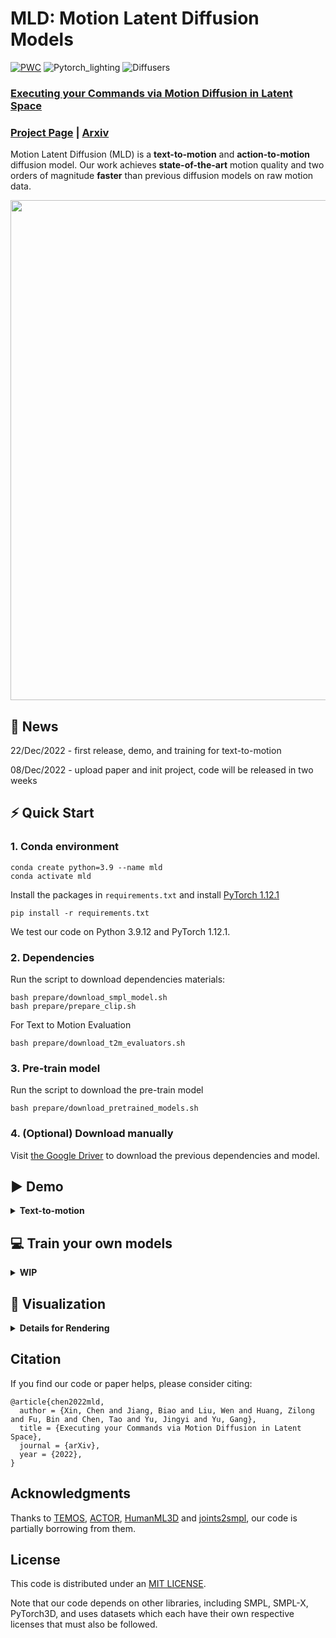 # MLD: Motion Latent Diffusion Models

[![PWC](https://img.shields.io/endpoint.svg?url=https://paperswithcode.com/badge/executing-your-commands-via-motion-diffusion/motion-synthesis-on-humanml3d)](https://paperswithcode.com/sota/motion-synthesis-on-humanml3d?p=executing-your-commands-via-motion-diffusion)
![Pytorch_lighting](https://img.shields.io/badge/Pytorch_lighting->=1.7-Blue?logo=Pytorch) ![Diffusers](https://img.shields.io/badge/Diffusers->=0.7.2-Red?logo=diffusers)

### [Executing your Commands via Motion Diffusion in Latent Space](https://chenxin.tech/mld)

### [Project Page](https://chenxin.tech/mld) | [Arxiv](https://arxiv.org/abs/2212.04048)

Motion Latent Diffusion (MLD) is a **text-to-motion** and **action-to-motion** diffusion model. Our work achieves **state-of-the-art** motion quality and two orders of magnitude **faster** than previous diffusion models on raw motion data.

<p float="center">
  <img src="https://user-images.githubusercontent.com/16475892/209251515-ea88127b-0783-4a88-a8c1-2e478f7210a2.png" width="800" />
</p>

## 🚩 News

22/Dec/2022 - first release, demo, and training for text-to-motion

08/Dec/2022 - upload paper and init project, code will be released in two weeks

## ⚡ Quick Start


### 1. Conda environment

```
conda create python=3.9 --name mld
conda activate mld
```

Install the packages in `requirements.txt` and install [PyTorch 1.12.1](https://pytorch.org/)

```
pip install -r requirements.txt
```

We test our code on Python 3.9.12 and PyTorch 1.12.1.

### 2. Dependencies

Run the script to download dependencies materials:

```
bash prepare/download_smpl_model.sh
bash prepare/prepare_clip.sh
```

For Text to Motion Evaluation

```
bash prepare/download_t2m_evaluators.sh
```

### 3. Pre-train model

Run the script to download the pre-train model

```
bash prepare/download_pretrained_models.sh
```

### 4. (Optional) Download manually

Visit [the Google Driver](https://drive.google.com/drive/folders/1U93wvPsqaSzb5waZfGFVYc4tLCAOmB4C) to download the previous dependencies and model.


## ▶️ Demo

<details>
  <summary><b>Text-to-motion</b></summary>

We support text file or keyboard input, the generated motions are npy files.
Please check the `configs/asset.yaml` for path config, TEST.FOLDER as output folder.

Then, run the following script:

```
python demo.py --cfg ./configs/config_mld_humanml3d.yaml --cfg_assets ./configs/assets.yaml --example ./demo/example.txt
```

Some parameters:

- `--example=./demo/example.txt`: input file as text prompts
- `--task=text_motion`: generate from the test set of dataset
- `--task=random_sampling`: random motion sampling from noise

The outputs:

- `npy file`: the generated motions with the shape of (nframe, 22, 3)
- `text file`: the input text prompt
</details>

## 💻 Train your own models

<details>
  <summary><b>WIP</b></summary>

### 1. Prepare the datasets

### 2. Ready to train

Please first check the parameters in `configs/config_mld_humanml3d.yaml`, e.g. `NAME`,`DEBUG`.

Then, run the following command:

```
python -m train --cfg configs/config_mld_humanml3d.yaml --cfg_assets configs/assets.yaml --batch_size 64 --nodebug
```

### 3. Evaluate the model

Please first put the tained model checkpoint path to `TEST.CHECKPOINT` in `configs/config_mld_humanml3d.yaml`.

Then, run the following command:

```
python -m test --cfg configs/config_mld_humanml3d.yaml --cfg_assets configs/assets.yaml
```

</details>

## 👀 Visualization

<details>
  <summary><b>Details for Rendering</b></summary>

### 1. Setup blender - WIP

Refer to [TEMOS-Rendering motions](https://github.com/Mathux/TEMOS) for blender setup, then install the following dependencies.

```
YOUR_BLENDER_PYTHON_PATH/python -m pip install -r prepare/requirements_render.txt
```

### 2. (Optional) Render rigged cylinders

Run the following command using blender:

```
YOUR_BLENDER_PATH/blender --background --python render.py -- --cfg=./configs/render.yaml --dir=YOUR_NPY_FOLDER --mode=video --joint_type=HumanML3D
```

### 2. Create SMPL meshes with:

```
python -m fit --dir YOUR_NPY_FOLDER --save_folder TEMP_PLY_FOLDER --cuda
```

This outputs:

- `mesh npy file`: the generate SMPL vertices with the shape of (nframe, 6893, 3)
- `ply files`: the ply mesh file for blender or meshlab

### 3. Render SMPL meshes

Run the following command to render SMPL using blender:

```
YOUR_BLENDER_PATH/blender --background --python render.py -- --cfg=./configs/render.yaml --dir=YOUR_NPY_FOLDER --mode=video --joint_type=HumanML3D
```

optional parameters:

- `--mode=video`: render mp4 video
- `--mode=sequence`: render the whole motion in a png image.
</details>

## Citation

If you find our code or paper helps, please consider citing:

```
@article{chen2022mld,
  author = {Xin, Chen and Jiang, Biao and Liu, Wen and Huang, Zilong and Fu, Bin and Chen, Tao and Yu, Jingyi and Yu, Gang},
  title = {Executing your Commands via Motion Diffusion in Latent Space},
  journal = {arXiv},
  year = {2022},
}
```

## Acknowledgments

Thanks to [TEMOS](https://github.com/Mathux/TEMOS), [ACTOR](https://github.com/Mathux/ACTOR), [HumanML3D](https://github.com/EricGuo5513/HumanML3D) and [joints2smpl](https://github.com/wangsen1312/joints2smpl), our code is partially borrowing from them.

## License

This code is distributed under an [MIT LICENSE](LICENSE).

Note that our code depends on other libraries, including SMPL, SMPL-X, PyTorch3D, and uses datasets which each have their own respective licenses that must also be followed.
